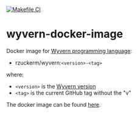 [![Makefile CI](https://github.com/rzuckerm/wyvern-docker-image/actions/workflows/makefile.yml/badge.svg)](https://github.com/rzuckerm/wyvern-docker-image/actions/workflows/makefile.yml)

# wyvern-docker-image

Docker image for [Wyvern programming language](https://wyvernlang.github.io/):

- rzuckerm/wyvern:`<version>-<tag>`

where:

- `<version>` is the [Wyvern version](WYVERN_VERSION)
- `<tag>` is the current GitHub tag without the "v"

The docker image can be found [here](https://hub.docker.com/r/rzuckerm/wyvern).
